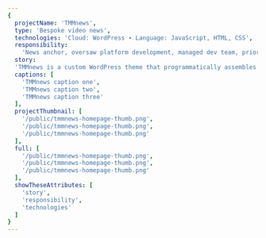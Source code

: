```yaml
---
{
  projectName: 'TMMnews',
  type: 'Bespoke video news',
  technologies: 'Cloud: WordPress ∙ Language: JavaScript, HTML, CSS',
  responsibility:
    'News anchor, oversaw platform development, managed dev team, prioritized features.',
  story:
  'TMMnews is a custom WordPress theme that programmatically assembles news shows from individual video segments.',
  captions: [
    'TMMnews caption one',
    'TMMnews caption two',
    'TMMnews caption three'
  ],
  projectThumbnail: [
    '/public/tmmnews-homepage-thumb.png',
    '/public/tmmnews-homepage-thumb.png',
    '/public/tmmnews-homepage-thumb.png'
  ],
  full: [
    '/public/tmmnews-homepage-thumb.png',
    '/public/tmmnews-homepage-thumb.png',
    '/public/tmmnews-homepage-thumb.png'
  ],
  showTheseAttributes: [
    'story',
    'responsibility',
    'technologies'
  ]
}
---
```

